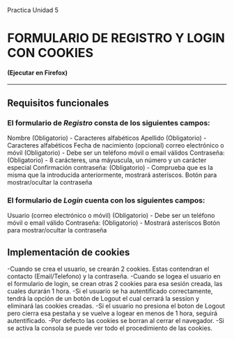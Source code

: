 Practica Unidad 5

# FORMULARIO DE REGISTRO Y LOGIN CON COOKIES
#### (Ejecutar en Firefox)
***

## Requisitos funcionales

### El formulario de ***Registro*** consta de los siguientes campos:

Nombre  (Obligatorio) - Caracteres alfabéticos
Apellido (Obligatorio) - Caracteres alfabéticos
Fecha de nacimiento (opcional)
correo electrónico o móvil (Obligatorio) - Debe ser un teléfono móvil o email válidos 
Contraseña: (Obligatorio) - 8 carácteres, una máyuscula, un número y un carácter especial
Confirmación contraseña: (Obligatorio) - Comprueba que es la misma que la introducida anteriormente, mostrará asteríscos.
Botón para mostrar/ocultar la contraseña

### El formulario de ***Login*** cuenta con los siguientes campos:

Usuario (correo electrónico o móvil) (Obligatorio) - Debe ser un teléfono móvil o email válido
Contraseña: (Obligatorio) -  Mostrará asteríscos
Botón para mostrar/ocultar la contraseña

## Implementación de cookies

-Cuando se crea el usuario, se crearán 2 cookies. Estas contendran el contacto (Email/Telefono) y la contraseña.
-Cuando se logea el usuario en el formulario de login, se crean otras 2 cookies para esa sesión creada, las cuales durarán 1 hora.
-Si el usuario se ha autentificado correctamente, tendrá la opción de un botón de Logout el cual cerrará la session y eliminará las cookies creadas.
-Si el usuario no presiona el boton de Logout pero cierra esa pestaña y se vuelve a logear en menos de 1 hora, seguirá autentificado.
-Por defecto las cookies se borran al cerrar el navegador.
-Si se activa la consola se puede ver todo el procedimiento de las cookies.

